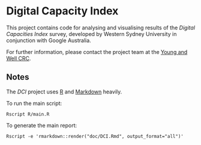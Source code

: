 
Digital Capacity Index
========================

This project contains code for analysing and visualising
results of the *Digital Capacities Index* survey, developed by
Western Sydney University in conjunction with Google Australia.

For further information, please contact the project team at the [Young and Well CRC](http://www.uws.edu.au/ics/research/projects/yawcrc).


## Notes

The *DCI* project uses [R](https://www.r-project.org/) and [Markdown](https://daringfireball.net/projects/markdown/) heavily.

To run the main script:

```
Rscript R/main.R
```


To generate the main report:

```
Rscript -e 'rmarkdown::render("doc/DCI.Rmd", output_format="all")' 
```
